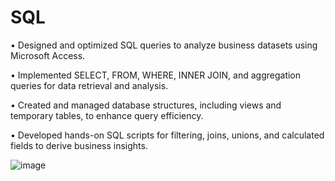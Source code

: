 # SQL
•	Designed and optimized SQL queries to analyze business datasets using Microsoft Access.

•	Implemented SELECT, FROM, WHERE, INNER JOIN, and aggregation queries for data retrieval and analysis. 

•	Created and managed database structures, including views and temporary tables, to enhance query efficiency. 

•	Developed hands-on SQL scripts for filtering, joins, unions, and calculated fields to derive business insights.

![image](https://github.com/user-attachments/assets/31663da7-9f9d-4751-af7a-1262d6a66c15)
